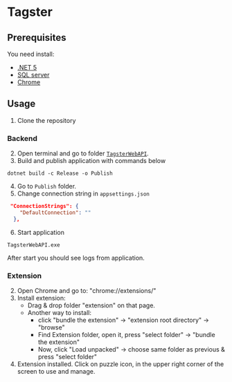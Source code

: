 # Tagster

## Prerequisites

You need install:

- [.NET 5](https://dotnet.microsoft.com/download/dotnet/5.0)
- [SQL server](https://www.microsoft.com/pl-pl/sql-server/sql-server-downloads)
- [Chrome](https://www.google.com/chrome)

## Usage

1. Clone the repository

### Backend

2. Open terminal and go to folder [`TagsterWebAPI`](./TagsterWebAPI).
3. Build and publish application with commands below

```shell
dotnet build -c Release -o Publish
```

4. Go to `Publish` folder.
5. Change connection string in `appsettings.json`

```json
 "ConnectionStrings": {
    "DefaultConnection": ""
  },
```

6. Start application

```shell
TagsterWebAPI.exe
```

After start you should see logs from application.

### Extension

2. Open Chrome and go to: "chrome://extensions/"
3. Install extension:
   - Drag & drop folder "extension" on that page.
   - Another way to install:
     - click "bundle the extension" -> "extension root directory" -> "browse"
     - Find Extension folder, open it, press "select folder" -> "bundle the extension"
     - Now, click "Load unpacked" -> choose same folder as previous & press "select folder"
4. Extension installed. Click on puzzle icon, in the upper right corner of the screen to use and manage.
